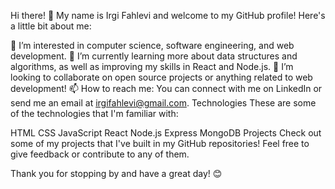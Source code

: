Hi there! 👋
My name is Irgi Fahlevi and welcome to my GitHub profile! Here's a little bit about me:

👀 I’m interested in computer science, software engineering, and web development.
🌱 I’m currently learning more about data structures and algorithms, as well as improving my skills in React and Node.js.
💞️ I’m looking to collaborate on open source projects or anything related to web development!
📫 How to reach me: You can connect with me on LinkedIn or send me an email at irgifahlevi@gmail.com.
Technologies
These are some of the technologies that I'm familiar with:

HTML
CSS
JavaScript
React
Node.js
Express
MongoDB
Projects
Check out some of my projects that I've built in my GitHub repositories! Feel free to give feedback or contribute to any of them.

Thank you for stopping by and have a great day! 😊
